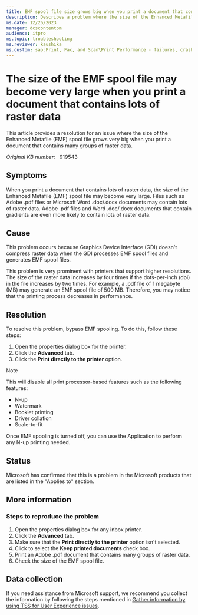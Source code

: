 ```yaml
---
title: EMF spool file size grows big when you print a document that contains lots of raster data
description: Describes a problem where the size of the Enhanced Metafile (EMF) spool file may grow very big when you print a document that contains many groups of raster data. A resolution is provided.
ms.date: 12/26/2023
manager: dcscontentpm
audience: itpro
ms.topic: troubleshooting
ms.reviewer: kaushika
ms.custom: sap:Print, Fax, and Scan\Print Performance - failures, crashes, not responsive, csstroubleshoot
---
```

# The size of the EMF spool file may become very large when you print a document that contains lots of raster data

This article provides a resolution for an issue where the size of the Enhanced Metafile (EMF) spool file grows very big when you print a document that contains many groups of raster data.

_Original KB number:_ &nbsp; 919543

## Symptoms

When you print a document that contains lots of raster data, the size of the Enhanced Metafile (EMF) spool file may become very large. Files such as Adobe .pdf files or Microsoft Word .doc/.docx documents may contain lots of raster data. Adobe .pdf files and Word .doc/.docx documents that contain gradients are even more likely to contain lots of raster data.

## Cause

This problem occurs because Graphics Device Interface (GDI) doesn't compress raster data when the GDI processes EMF spool files and generates EMF spool files.

This problem is very prominent with printers that support higher resolutions. The size of the raster data increases by four times if the dots-per-inch (dpi) in the file increases by two times. For example, a .pdf file of 1 megabyte (MB) may generate an EMF spool file of 500 MB. Therefore, you may notice that the printing process decreases in performance.

## Resolution

To resolve this problem, bypass EMF spooling. To do this, follow these steps:

1. Open the properties dialog box for the printer.
2. Click the **Advanced** tab.
3. Click the **Print directly to the printer** option.

> [!NOTE]
> This will disable all print processor-based features such as the following features:
>
> - N-up
> - Watermark
> - Booklet printing
> - Driver collation
> - Scale-to-fit

Once EMF spooling is turned off, you can use the Application to perform any N-up printing needed.

## Status

Microsoft has confirmed that this is a problem in the Microsoft products that are listed in the "Applies to" section. 

## More information

### Steps to reproduce the problem

1. Open the properties dialog box for any inbox printer.
2. Click the **Advanced** tab.
3. Make sure that the **Print directly to the printer** option isn't selected.
4. Click to select the **Keep printed documents** check box.
5. Print an Adobe .pdf document that contains many groups of raster data.
6. Check the size of the EMF spool file.

## Data collection

If you need assistance from Microsoft support, we recommend you collect the information by following the steps mentioned in [Gather information by using TSS for User Experience issues](../../windows-client/windows-troubleshooters/gather-information-using-tss-user-experience.md#printing).
